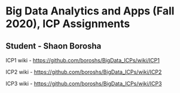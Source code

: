 # Big Data Analytics and Apps (Fall 2020), ICP Assignments

## Student - Shaon Borosha

ICP1 wiki - https://github.com/boroshs/BigData_ICPs/wiki/ICP1

ICP2 wiki - https://github.com/boroshs/BigData_ICPs/wiki/ICP2

ICP3 wiki - https://github.com/boroshs/BigData_ICPs/wiki/ICP3

